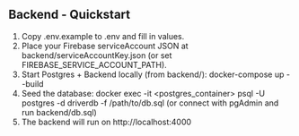 Backend - Quickstart
---------------------
1. Copy .env.example to .env and fill in values.
2. Place your Firebase serviceAccount JSON at backend/serviceAccountKey.json (or set FIREBASE_SERVICE_ACCOUNT_PATH).
3. Start Postgres + Backend locally (from backend/):
    docker-compose up --build
4. Seed the database:
    docker exec -it <postgres_container> psql -U postgres -d driverdb -f /path/to/db.sql
   (or connect with pgAdmin and run backend/db.sql)
5. The backend will run on http://localhost:4000
